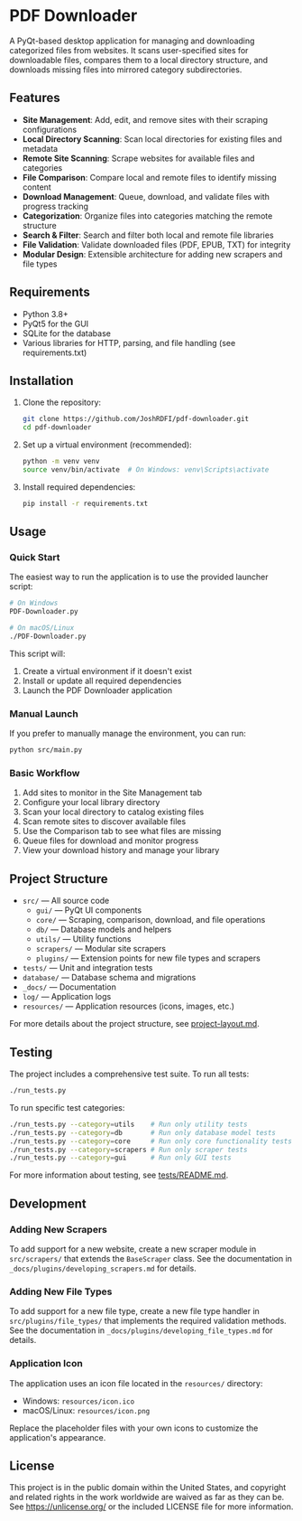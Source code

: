 # PDF Downloader

A PyQt-based desktop application for managing and downloading categorized files from websites. It scans user-specified sites for downloadable files, compares them to a local directory structure, and downloads missing files into mirrored category subdirectories.

## Features

- **Site Management**: Add, edit, and remove sites with their scraping configurations
- **Local Directory Scanning**: Scan local directories for existing files and metadata
- **Remote Site Scanning**: Scrape websites for available files and categories
- **File Comparison**: Compare local and remote files to identify missing content
- **Download Management**: Queue, download, and validate files with progress tracking
- **Categorization**: Organize files into categories matching the remote structure
- **Search & Filter**: Search and filter both local and remote file libraries
- **File Validation**: Validate downloaded files (PDF, EPUB, TXT) for integrity
- **Modular Design**: Extensible architecture for adding new scrapers and file types

## Requirements

- Python 3.8+
- PyQt5 for the GUI
- SQLite for the database
- Various libraries for HTTP, parsing, and file handling (see requirements.txt)

## Installation

1. Clone the repository:
   ```bash
   git clone https://github.com/JoshRDFI/pdf-downloader.git
   cd pdf-downloader
   ```

2. Set up a virtual environment (recommended):
   ```bash
   python -m venv venv
   source venv/bin/activate  # On Windows: venv\Scripts\activate
   ```

3. Install required dependencies:
   ```bash
   pip install -r requirements.txt
   ```

## Usage

### Quick Start

The easiest way to run the application is to use the provided launcher script:

```bash
# On Windows
PDF-Downloader.py

# On macOS/Linux
./PDF-Downloader.py
```

This script will:
1. Create a virtual environment if it doesn't exist
2. Install or update all required dependencies
3. Launch the PDF Downloader application

### Manual Launch

If you prefer to manually manage the environment, you can run:

```bash
python src/main.py
```

### Basic Workflow

1. Add sites to monitor in the Site Management tab
2. Configure your local library directory
3. Scan your local directory to catalog existing files
4. Scan remote sites to discover available files
5. Use the Comparison tab to see what files are missing
6. Queue files for download and monitor progress
7. View your download history and manage your library

## Project Structure

- `src/` — All source code
  - `gui/` — PyQt UI components
  - `core/` — Scraping, comparison, download, and file operations
  - `db/` — Database models and helpers
  - `utils/` — Utility functions
  - `scrapers/` — Modular site scrapers
  - `plugins/` — Extension points for new file types and scrapers
- `tests/` — Unit and integration tests
- `database/` — Database schema and migrations
- `_docs/` — Documentation
- `log/` — Application logs
- `resources/` — Application resources (icons, images, etc.)

For more details about the project structure, see [project-layout.md](project-layout.md).

## Testing

The project includes a comprehensive test suite. To run all tests:

```bash
./run_tests.py
```

To run specific test categories:

```bash
./run_tests.py --category=utils    # Run only utility tests
./run_tests.py --category=db       # Run only database model tests
./run_tests.py --category=core     # Run only core functionality tests
./run_tests.py --category=scrapers # Run only scraper tests
./run_tests.py --category=gui      # Run only GUI tests
```

For more information about testing, see [tests/README.md](tests/README.md).

## Development

### Adding New Scrapers

To add support for a new website, create a new scraper module in `src/scrapers/` that extends the `BaseScraper` class. See the documentation in `_docs/plugins/developing_scrapers.md` for details.

### Adding New File Types

To add support for a new file type, create a new file type handler in `src/plugins/file_types/` that implements the required validation methods. See the documentation in `_docs/plugins/developing_file_types.md` for details.

### Application Icon

The application uses an icon file located in the `resources/` directory:
- Windows: `resources/icon.ico`
- macOS/Linux: `resources/icon.png`

Replace the placeholder files with your own icons to customize the application's appearance.

## License

This project is in the public domain within the United States, and copyright and related rights in the work worldwide are waived as far as they can be. See <https://unlicense.org/> or the included LICENSE file for more information.